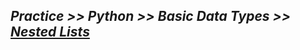 ## ***Practice >> Python >> Basic Data Types >> [Nested Lists](https://www.hackerrank.com/challenges/nested-list/problem)***